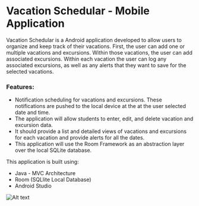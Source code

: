 # Vacation Schedular - Mobile Application

Vacation Schedular is a Android application developed to allow users to organize and keep track of their vacations. First, the user can add one or multiple vacations and excursions. Within those vacations, the user can add associated excursions. Within each vacation the user can log any associated excursions, as well as any alerts that they want to save for the selected vacations.

### Features:
- Notification scheduling for vacations and excursions. These notifications are pushed to the local device at the at the user selected date and time.
- The application will allow students to enter, edit, and delete vacation and excursion data. 
- It should provide a list and detailed views of vacations and excursions for each vacation and provide alerts for all the dates.
- This application will use the Room Framework as an abstraction layer over the local SQLite database.

This application is built using:

- Java - MVC Architecture
- Room (SQLlite Local Database)
- Android Studio

![Alt text](Flow-chart.jpg)